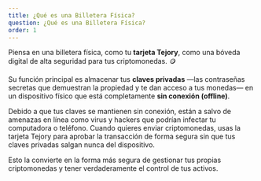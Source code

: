 ```yaml
---
title: ¿Qué es una Billetera Física?
question: ¿Qué es una Billetera Física?
order: 1
---
```

Piensa en una billetera física, como tu **tarjeta Tejory**, como una bóveda digital de alta seguridad para tus criptomonedas. 🪙

Su función principal es almacenar tus **claves privadas** —las contraseñas secretas que demuestran la propiedad y te dan acceso a tus monedas— en un dispositivo físico que está completamente **sin conexión (offline)**.

Debido a que tus claves se mantienen sin conexión, están a salvo de amenazas en línea como virus y hackers que podrían infectar tu computadora o teléfono. Cuando quieres enviar criptomonedas, usas la tarjeta Tejory para aprobar la transacción de forma segura sin que tus claves privadas salgan nunca del dispositivo.

Esto la convierte en la forma más segura de gestionar tus propias criptomonedas y tener verdaderamente el control de tus activos.